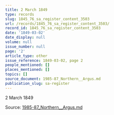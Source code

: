 ```yaml
---
title: 2 March 1849
type: records
slug: 1845_76_sa_register_content_3503
url: /records/1845_76_sa_register_content_3503/
record_id: 1845_76_sa_register_content_3503
date: '1849-03-02'
date_display: null
volume: null
issue_number: null
page: '2'
article_type: other
issue_reference: 1849-03-02, page 2
people_mentioned: []
places_mentioned: []
topics: []
source_document: 1985-87_Northern__Argus.md
publication_slug: sa-register
---
```


2 March 1849

Source: [1985-87_Northern__Argus.md](/downloads/markdown/1985-87_Northern__Argus.md)
